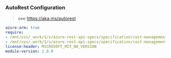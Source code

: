 ### AutoRest Configuration

> see https://aka.ms/autorest

``` yaml
azure-arm: true
require:
- /mnt/vss/_work/1/s/azure-rest-api-specs/specification/cost-management/resource-manager/readme.md
- /mnt/vss/_work/1/s/azure-rest-api-specs/specification/cost-management/resource-manager/readme.go.md
license-header: MICROSOFT_MIT_NO_VERSION
module-version: 2.0.0
```